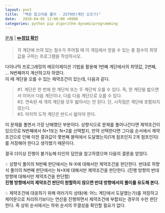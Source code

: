 ```yaml
---
layout: post
title:  "백준 알고리즘 풀이 - 2579번(계단 오르기)"
date:   2020-04-05 12:00:00 +0900
categories: python pip algorithm dynamicprogramming
---
```


[문제](https://www.acmicpc.net/problem/2579) |
**[✏️정답 확인](https://github.com/live2skull/TheLordOfBOJ/blob/master/problems/%EB%8B%A4%EC%9D%B4%EB%82%98%EB%AF%B9_%ED%94%84%EB%A1%9C%EA%B7%B8%EB%9E%98%EB%B0%8D/2579.py)**

> 각 계단에 쓰여 있는 점수가 주어질 때 이 게임에서 얻을 수 있는 총 점수의 최댓값을 구하는 프로그램을 작성하시오.

다이나믹 프로그래밍의 메모이제이션 기법을 활용해 1번째 계단에서의 최댓값, 2번째, ... N번째까지 계산하고자 하였다.  
이 때 계단을 오를 수 있는 제약조건이 있는데, 다음과 같다.

> \#1. 계단은 한 번에 한 계단씩 또는 두 계단씩 오를 수 있다. 즉, 한 계단을 밟으면서 이어서 다음 계단이나, 다음 다음 계단으로 오를 수 있다.  
\#2. 연속된 세 개의 계단을 모두 밟아서는 안 된다. 단, 시작점은 계단에 포함되지 않는다.  
\#3. 마지막 도착 계단은 반드시 밟아야 한다.

이 문제를 풀면서 가장 난해했던 부분이다. 상향식으로 문제를 풀어나간다면 제약조건이 있으므로 N번째에서 N+1또는 N+2를 선택할지, 만약 선택한다면 그다음 순서에서 제약조건으로 인해 이전 결과값이 몇번째 블럭에서 도달했는지(1개 점프인지 2개 점프인지)를 저장해야 한다고 생각했기 때문이다.

결국 더이상 진행이 불가능해 타인의 답안을 참고하였으며 다음의 결론을 얻었다.

💡 상향식 풀이의 N번째 판단에서는 N-X에 대해서만 제약조건을 판단한다. 반대로 하향식 풀이의 N번째 판단에서는 N+X에 대해서만 제약조건을 판단한다. (진행 방향의 반대방향에 대해서만 제약조건을 판단함)  
**진행 방향에서의 제약조건 판단이 원할하지 않으면 반대 방향에서의 풀이를 유도해 본다.**

💡 제약조건에 대응하기 위해 여러가지 상태(예: 어느 계단에서 도달했는가)를 저장하고 제어문으로 처리하기보다는 연산을 진행하면서 제약조건에 부합되는 경우의 수만 판단한다. 즉 상위 순서에서는 하위 순서의 무결성을 확인할 필요가 없다.
